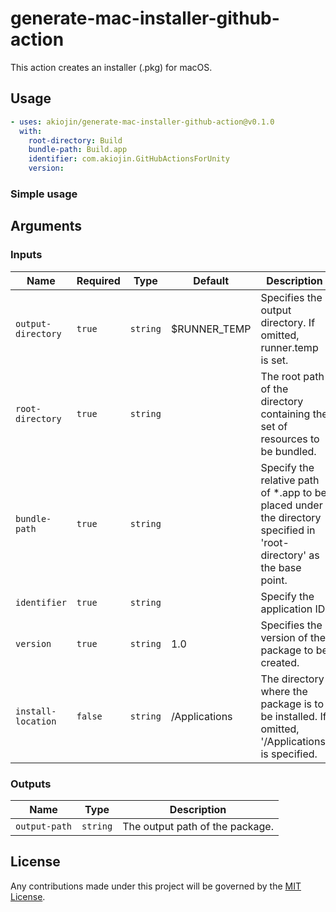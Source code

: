 # generate-mac-installer-github-action

This action creates an installer (.pkg) for macOS.

## Usage

```yml
- uses: akiojin/generate-mac-installer-github-action@v0.1.0
  with:
    root-directory: Build
    bundle-path: Build.app
    identifier: com.akiojin.GitHubActionsForUnity
    version: 
```

### Simple usage

## Arguments

### Inputs

| Name               | Required | Type     | Default       | Description                                                                                                          |
| ------------------ | -------- | -------- | ------------- | -------------------------------------------------------------------------------------------------------------------- |
| `output-directory` | `true`   | `string` | $RUNNER_TEMP  | Specifies the output directory. If omitted, runner.temp is set.                                                      |
| `root-directory`   | `true`   | `string` |               | The root path of the directory containing the set of resources to be bundled.                                        |
| `bundle-path`      | `true`   | `string` |               | Specify the relative path of *.app to be placed under the directory specified in 'root-directory' as the base point. |
| `identifier`       | `true`   | `string` |               | Specify the application ID.                                                                                          |
| `version`          | `true`   | `string` | 1.0           | Specifies the version of the package to be created.                                                                  |
| `install-location` | `false`  | `string` | /Applications | The directory where the package is to be installed. If omitted, '/Applications' is specified.                        |

### Outputs

| Name          | Type     | Description                     |
| ------------- | -------- | ------------------------------- |
| `output-path` | `string` | The output path of the package. |

## License

Any contributions made under this project will be governed by the [MIT License](https://github.com/akiojin/generate-mac-installer-github-action/blob/main/LICENSE).
